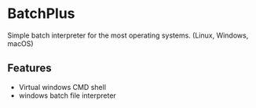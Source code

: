 # BatchPlus
Simple batch interpreter for the most operating systems. (Linux, Windows, macOS)

## Features
- Virtual windows CMD shell
- windows batch file interpreter